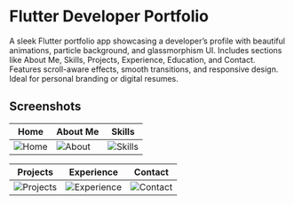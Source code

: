 # Flutter Developer Portfolio

A sleek Flutter portfolio app showcasing a developer’s profile with beautiful animations, particle background, and glassmorphism UI. Includes sections like About Me, Skills, Projects, Experience, Education, and Contact. Features scroll-aware effects, smooth transitions, and responsive design. Ideal for personal branding or digital resumes.

## Screenshots

| Home | About Me | Skills |
|------|----------|--------|
| ![Home](https://github.com/Qambar-Abbas/about_dev/blob/132aaef9572dac23c0ab45f62bdc9ebd582a9ec3/screenshots/Screenshot_1751110230.png) | ![About](https://github.com/Qambar-Abbas/about_dev/blob/132aaef9572dac23c0ab45f62bdc9ebd582a9ec3/screenshots/Screenshot_1751110241.png) | ![Skills](https://github.com/Qambar-Abbas/about_dev/blob/132aaef9572dac23c0ab45f62bdc9ebd582a9ec3/screenshots/Screenshot_1751110247.png) |

| Projects | Experience | Contact |
|----------|------------|---------|
| ![Projects](https://github.com/Qambar-Abbas/about_dev/blob/132aaef9572dac23c0ab45f62bdc9ebd582a9ec3/screenshots/Screenshot_1751110254.png) | ![Experience](https://github.com/Qambar-Abbas/about_dev/blob/132aaef9572dac23c0ab45f62bdc9ebd582a9ec3/screenshots/Screenshot_1751110251.png) | ![Contact](https://github.com/Qambar-Abbas/about_dev/blob/132aaef9572dac23c0ab45f62bdc9ebd582a9ec3/screenshots/Screenshot_1751110259.png) |
